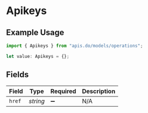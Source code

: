 # Apikeys

## Example Usage

```typescript
import { Apikeys } from "apis.do/models/operations";

let value: Apikeys = {};
```

## Fields

| Field              | Type               | Required           | Description        |
| ------------------ | ------------------ | ------------------ | ------------------ |
| `href`             | *string*           | :heavy_minus_sign: | N/A                |